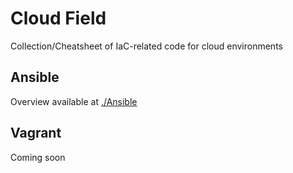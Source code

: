 # Cloud Field

Collection/Cheatsheet of IaC-related code for cloud environments

## Ansible

Overview available at [./Ansible](./Ansible)

## Vagrant

Coming soon